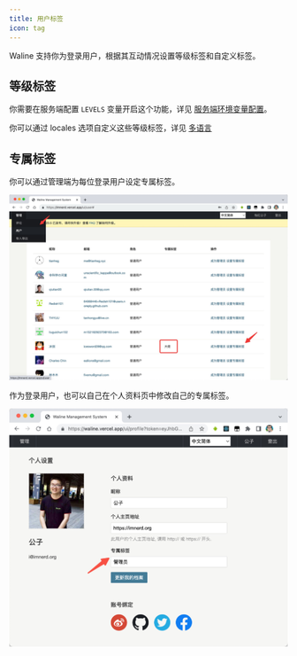 ```yaml
---
title: 用户标签
icon: tag
---
```


Waline 支持你为登录用户，根据其互动情况设置等级标签和自定义标签。

## 等级标签

你需要在服务端配置 `LEVELS` 变量开启这个功能，详见 [服务端环境变量配置](../../reference/env.md#显示)。

你可以通过 locales 选项自定义这些等级标签，详见 [多语言](./i18n.md#locale-选项)

## 专属标签

你可以通过管理端为每位登录用户设定专属标签。

![](../../assets/label-admin-cn.jpg)

作为登录用户，也可以自己在个人资料页中修改自己的专属标签。

![](../../assets/label-profile-cn.jpg)